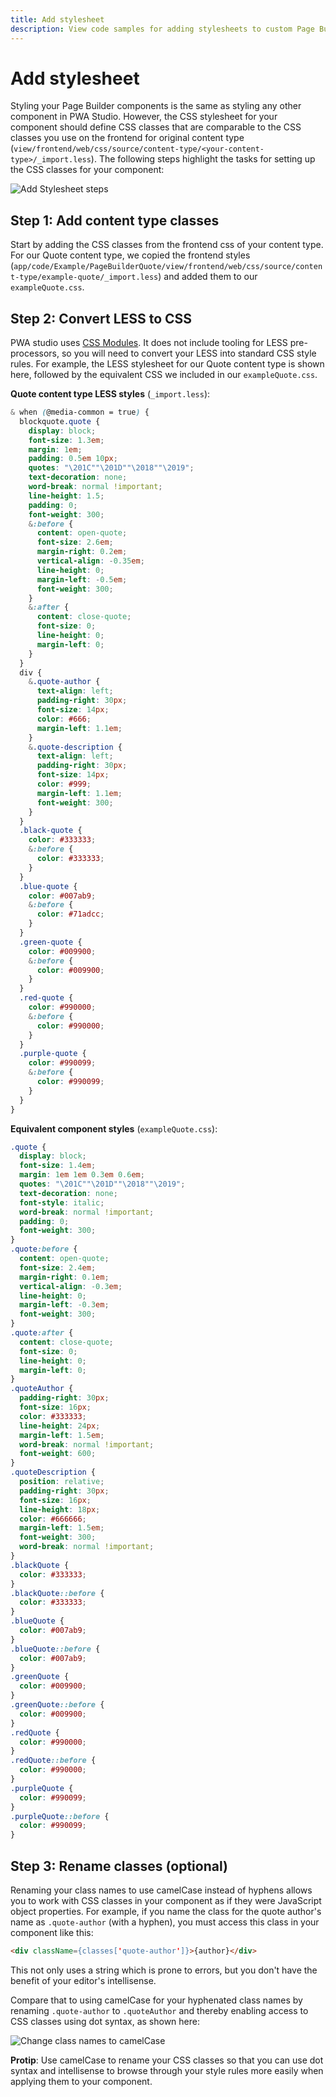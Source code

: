```yaml
---
title: Add stylesheet
description: View code samples for adding stylesheets to custom Page Builder components in PWA Studio storefront projects.
---
```


# Add stylesheet

Styling your Page Builder components is the same as styling any other component in PWA Studio. However, the CSS stylesheet for your component should define CSS classes that are comparable to the CSS classes you use on the frontend for original content type (`view/frontend/web/css/source/content-type/<your-content-type>/_import.less`). The following steps highlight the tasks for setting up the CSS classes for your component:

![Add Stylesheet steps](images/AddStylesheetSteps.svg)

## Step 1: Add content type classes

Start by adding the CSS classes from the frontend css of your content type. For our Quote content type, we copied the frontend styles (`app/code/Example/PageBuilderQuote/view/frontend/web/css/source/content-type/example-quote/_import.less`) and added them to our `exampleQuote.css`.

## Step 2: Convert LESS to CSS

PWA studio uses [CSS Modules][]. It does not include tooling for LESS pre-processors, so you will need to convert your LESS into standard CSS style rules. For example, the LESS stylesheet for our Quote content type is shown here, followed by the equivalent CSS we included in our `exampleQuote.css`.

**Quote content type LESS styles** (`_import.less`):

```scss
& when (@media-common = true) {
  blockquote.quote {
    display: block;
    font-size: 1.3em;
    margin: 1em;
    padding: 0.5em 10px;
    quotes: "\201C""\201D""\2018""\2019";
    text-decoration: none;
    word-break: normal !important;
    line-height: 1.5;
    padding: 0;
    font-weight: 300;
    &:before {
      content: open-quote;
      font-size: 2.6em;
      margin-right: 0.2em;
      vertical-align: -0.35em;
      line-height: 0;
      margin-left: -0.5em;
      font-weight: 300;
    }
    &:after {
      content: close-quote;
      font-size: 0;
      line-height: 0;
      margin-left: 0;
    }
  }
  div {
    &.quote-author {
      text-align: left;
      padding-right: 30px;
      font-size: 14px;
      color: #666;
      margin-left: 1.1em;
    }
    &.quote-description {
      text-align: left;
      padding-right: 30px;
      font-size: 14px;
      color: #999;
      margin-left: 1.1em;
      font-weight: 300;
    }
  }
  .black-quote {
    color: #333333;
    &:before {
      color: #333333;
    }
  }
  .blue-quote {
    color: #007ab9;
    &:before {
      color: #71adcc;
    }
  }
  .green-quote {
    color: #009900;
    &:before {
      color: #009900;
    }
  }
  .red-quote {
    color: #990000;
    &:before {
      color: #990000;
    }
  }
  .purple-quote {
    color: #990099;
    &:before {
      color: #990099;
    }
  }
}
```

**Equivalent component styles** (`exampleQuote.css`):

```css
.quote {
  display: block;
  font-size: 1.4em;
  margin: 1em 1em 0.3em 0.6em;
  quotes: "\201C""\201D""\2018""\2019";
  text-decoration: none;
  font-style: italic;
  word-break: normal !important;
  padding: 0;
  font-weight: 300;
}
.quote:before {
  content: open-quote;
  font-size: 2.4em;
  margin-right: 0.1em;
  vertical-align: -0.3em;
  line-height: 0;
  margin-left: -0.3em;
  font-weight: 300;
}
.quote:after {
  content: close-quote;
  font-size: 0;
  line-height: 0;
  margin-left: 0;
}
.quoteAuthor {
  padding-right: 30px;
  font-size: 16px;
  color: #333333;
  line-height: 24px;
  margin-left: 1.5em;
  word-break: normal !important;
  font-weight: 600;
}
.quoteDescription {
  position: relative;
  padding-right: 30px;
  font-size: 16px;
  line-height: 18px;
  color: #666666;
  margin-left: 1.5em;
  font-weight: 300;
  word-break: normal !important;
}
.blackQuote {
  color: #333333;
}
.blackQuote::before {
  color: #333333;
}
.blueQuote {
  color: #007ab9;
}
.blueQuote::before {
  color: #007ab9;
}
.greenQuote {
  color: #009900;
}
.greenQuote::before {
  color: #009900;
}
.redQuote {
  color: #990000;
}
.redQuote::before {
  color: #990000;
}
.purpleQuote {
  color: #990099;
}
.purpleQuote::before {
  color: #990099;
}
```

## Step 3: Rename classes (optional)

Renaming your class names to use camelCase instead of hyphens allows you to work with CSS classes in your component as if they were JavaScript object properties. For example, if you name the class for the quote author's name as `.quote-author` (with a hyphen), you must access this class in your component like this:

```html
<div className={classes['quote-author']}>{author}</div>
```

This not only uses a string which is prone to errors, but you don't have the benefit of your editor's intellisense.

Compare that to using camelCase for your hyphenated class names by renaming `.quote-author` to `.quoteAuthor` and thereby enabling access to CSS classes using dot syntax, as shown here:

![Change class names to camelCase](images/AddStylesheetCamelCase.png)

**Protip**: Use camelCase to rename your CSS classes so that you can use dot syntax and intellisense to browse through your style rules more easily when applying them to your component.

[css modules]: /guides/general-concepts/css-modules/
